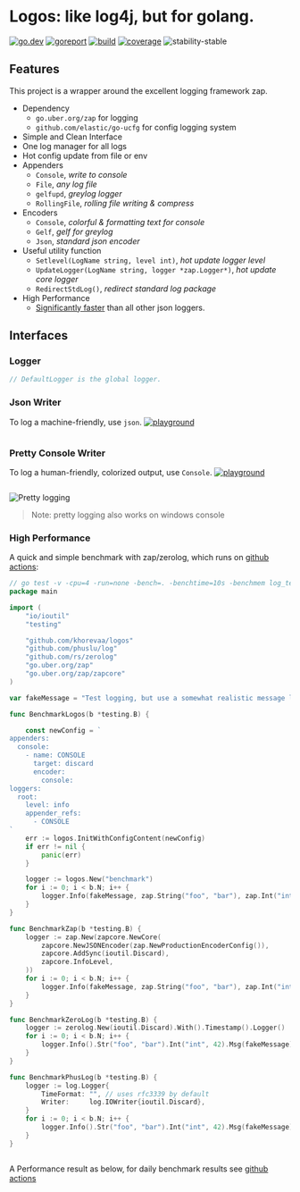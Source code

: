# Logos: like log4j, but for golang.

[![go.dev][pkg-img]][pkg] [![goreport][report-img]][report] [![build][build-img]][build] [![coverage][cov-img]][cov] ![stability-stable][stability-img]

## Features

This project is a wrapper around the excellent logging framework zap.

* Dependency
    - `go.uber.org/zap` for logging
    - `github.com/elastic/go-ucfg` for config logging system
* Simple and Clean Interface
* One log manager for all logs
* Hot config update from file or env
* Appenders
    - `Console`, *write to console*
    - `File`, *any log file*
    - `gelfupd`, *greylog logger*
    - `RollingFile`, *rolling file writing & compress*
* Encoders
    - `Console`, *colorful & formatting text for console*
    - `Gelf`, *gelf for greylog*
    - `Json`, *standard json encoder*
* Useful utility function
    - `Setlevel(LogName string, level int)`, *hot update logger level*
    - `UpdateLogger(LogName string, logger *zap.Logger*)`, *hot update core logger*
    - `RedirectStdLog()`, *redirect standard log package*
* High Performance
    - [Significantly faster][high-performance] than all other json loggers.

## Interfaces

### Logger
```go
// DefaultLogger is the global logger.
```

### Json  Writer

To log a machine-friendly, use `json`. [![playground][play-pretty-img]][play-pretty]

```go

```

### Pretty Console Writer

To log a human-friendly, colorized output, use `Console`. [![playground][play-pretty-img]][play-pretty]

```go

```
![Pretty logging][pretty-img]
> Note: pretty logging also works on windows console

### High Performance

A quick and simple benchmark with zap/zerolog, which runs on [github actions][benchmark]:

```go
// go test -v -cpu=4 -run=none -bench=. -benchtime=10s -benchmem log_test.go
package main

import (
	"io/ioutil"
	"testing"

	"github.com/khorevaa/logos"
	"github.com/phuslu/log"
	"github.com/rs/zerolog"
	"go.uber.org/zap"
	"go.uber.org/zap/zapcore"
)

var fakeMessage = "Test logging, but use a somewhat realistic message length. "

func BenchmarkLogos(b *testing.B) {

	const newConfig = `
appenders:
  console:
    - name: CONSOLE
      target: discard
      encoder:
        console:
loggers:
  root:
    level: info
    appender_refs:
      - CONSOLE
`
	err := logos.InitWithConfigContent(newConfig)
	if err != nil {
		panic(err)
	}

	logger := logos.New("benchmark")
	for i := 0; i < b.N; i++ {
		logger.Info(fakeMessage, zap.String("foo", "bar"), zap.Int("int", 42))
	}
}

func BenchmarkZap(b *testing.B) {
	logger := zap.New(zapcore.NewCore(
		zapcore.NewJSONEncoder(zap.NewProductionEncoderConfig()),
		zapcore.AddSync(ioutil.Discard),
		zapcore.InfoLevel,
	))
	for i := 0; i < b.N; i++ {
		logger.Info(fakeMessage, zap.String("foo", "bar"), zap.Int("int", 42))
	}
}

func BenchmarkZeroLog(b *testing.B) {
	logger := zerolog.New(ioutil.Discard).With().Timestamp().Logger()
	for i := 0; i < b.N; i++ {
		logger.Info().Str("foo", "bar").Int("int", 42).Msg(fakeMessage)
	}
}

func BenchmarkPhusLog(b *testing.B) {
	logger := log.Logger{
		TimeFormat: "", // uses rfc3339 by default
		Writer:     log.IOWriter{ioutil.Discard},
	}
	for i := 0; i < b.N; i++ {
		logger.Info().Str("foo", "bar").Int("int", 42).Msg(fakeMessage)
	}
}



```
A Performance result as below, for daily benchmark results see [github actions][benchmark]
```

```


[pkg-img]: http://img.shields.io/badge/godoc-reference-5272B4.svg
[pkg]: https://godoc.org/github.com/khorevaa/logos
[report-img]: https://goreportcard.com/badge/github.com/khorevaa/logos
[report]: https://goreportcard.com/report/github.com/khorevaa/logos
[build-img]: https://github.com/khorevaa/logos/workflows/build/badge.svg
[build]: https://github.com/khorevaa/logos/actions
[cov-img]: http://gocover.io/_badge/github.com/khorevaa/logos
[cov]: https://gocover.io/github.com/khorevaa/logos
[stability-img]: https://img.shields.io/badge/stability-stable-green.svg
[high-performance]: https://github.com/khorevaa/logos#high-performance
[play-simple-img]: https://img.shields.io/badge/playground-NGV25aBKmYH-29BEB0?style=flat&logo=go
[play-simple]: https://play.golang.org/p/NGV25aBKmYH
[play-customize-img]: https://img.shields.io/badge/playground-emTsJJKUGXZ-29BEB0?style=flat&logo=go
[play-customize]: https://play.golang.org/p/emTsJJKUGXZ
[play-file-img]: https://img.shields.io/badge/playground-nS--ILxFyhHM-29BEB0?style=flat&logo=go
[play-file]: https://play.golang.org/p/nS-ILxFyhHM
[play-pretty-img]: https://img.shields.io/badge/playground-SCcXG33esvI-29BEB0?style=flat&logo=go
[play-pretty]: https://play.golang.org/p/SCcXG33esvI
[pretty-img]: https://user-images.githubusercontent.com/195836/101993218-cda82380-3cf3-11eb-9aa2-b8b1c832a72e.png
[play-formatting-img]: https://img.shields.io/badge/playground-UmJmLxYXwRO-29BEB0?style=flat&logo=go
[play-formatting]: https://play.golang.org/p/UmJmLxYXwRO
[play-context-img]: https://img.shields.io/badge/playground-oAVAo302faf-29BEB0?style=flat&logo=go
[play-context]: https://play.golang.org/p/oAVAo302faf
[play-marshal-img]: https://img.shields.io/badge/playground-NxMoqaiVxHM-29BEB0?style=flat&logo=go
[play-marshal]: https://play.golang.org/p/NxMoqaiVxHM
[play-interceptor]: https://play.golang.org/p/upmVP5cO62Y
[play-interceptor-img]: https://img.shields.io/badge/playground-upmVP5cO62Y-29BEB0?style=flat&logo=go
[benchmark]: https://github.com/khorevaa/logos/actions?query=workflow%3Abenchmark
[zerolog]: https://github.com/rs/zerolog
[glog]: https://github.com/golang/glog
[quicktemplate]: https://github.com/valyala/quicktemplate
[gjson]: https://github.com/tidwall/gjson
[zap]: https://github.com/uber-go/zap
[lumberjack]: https://github.com/natefinch/lumberjack
